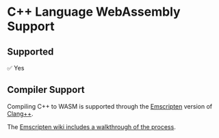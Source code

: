 # C++ Language WebAssembly Support

## Supported

:white_check_mark: Yes

## Compiler Support

Compiling C++ to WASM is supported through the [Emscripten](https://kripken.github.io/emscripten-site/) version of [Clang++](https://clang.llvm.org).

The [Emscripten wiki includes a walkthrough of the process](https://github.com/kripken/emscripten/wiki/WebAssembly).
